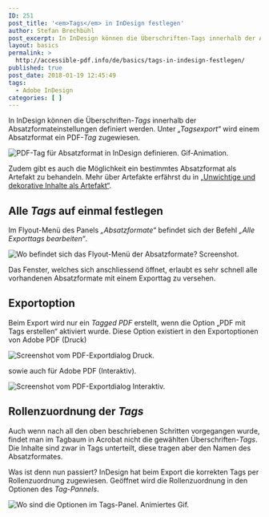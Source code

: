 ```yaml
---
ID: 251
post_title: '<em>Tags</em> in InDesign festlegen'
author: Stefan Brechbühl
post_excerpt: In InDesign können die Überschriften-Tags innerhalb der Absatzformateinstellungen definiert werden. Unter „Tagsexport“ wird einem Absatzformat ein PDF-Tag zugewiesen. 
layout: basics
permalink: >
  http://accessible-pdf.info/de/basics/tags-in-indesign-festlegen/
published: true
post_date: 2018-01-19 12:45:49
tags:
  - Adobe InDesign
categories: [ ]
---
```

In InDesign können die Überschriften-*Tags* innerhalb der Absatzformateinstellungen definiert werden. Unter *„Tagsexport“* wird einem Absatzformat ein PDF-*Tag* zugewiesen.

![PDF-Tag für Absatzformat in InDesign definieren. Gif-Animation.][1]

Zudem gibt es auch die Möglichkeit ein bestimmtes Absatzformat als Artefakt zu behandeln. Mehr über Artefakte erfährst du in [„Unwichtige und dekorative Inhalte als Artefakt“](https://accessible-pdf.info/de/basics/unwichtige-und-dekorative-inhalte-als-artefakt/).

## Alle *Tags* auf einmal festlegen

Im Flyout-Menü des Panels *„Absatzformate“* befindet sich der Befehl *„Alle Exporttags bearbeiten“*.

![Wo befindet sich das Flyout-Menü der Absatzformate? Screenshot.][2]

Das Fenster, welches sich anschliessend öffnet, erlaubt es sehr schnell alle vorhandenen Absatzformate mit einem Exporttag zu versehen.

## Exportoption

Beim Export wird nur ein *Tagged PDF* erstellt, wenn die Option „PDF mit Tags erstellen“ aktiviert wurde. Diese Option existiert in den Exportoptionen von Adobe PDF (Druck)

![Screenshot vom PDF-Exportdialog Druck.][3]

sowie auch für Adobe PDF (Interaktiv).

![Screenshot vom PDF-Exportdialog Interaktiv.][4]

## Rollenzuordnung der *Tags*

Auch wenn nach all den oben beschriebenen Schritten vorgegangen wurde, findet man im Tagbaum in Acrobat nicht die gewählten Überschriften-*Tags*. Die Inhalte sind zwar in Tags unterteilt, diese tragen aber den Namen des Absatzformates.

Was ist denn nun passiert? InDesign hat beim Export die korrekten Tags per Rollenzuordnung zugewiesen. Geöffnet wird die Rollenzuordnung in den Optionen des *Tag-Pannels*.

![Wo sind die Optionen im Tags-Panel. Animiertes Gif.][5]

 [1]: https://accessible-pdf.info/wp/wp-content/uploads/indesign_tagsexport.gif
 [2]: https://accessible-pdf.info/wp/wp-content/uploads/indesign_absatzformate_flyout.png
 [3]: https://accessible-pdf.info/wp/wp-content/uploads/indesign_pdf_export_druck.jpg
 [4]: https://accessible-pdf.info/wp/wp-content/uploads/indesign_pdf_export_interaktiv.jpg
 [5]: https://accessible-pdf.info/wp/wp-content/uploads/acrobat_rollenzuordnung.gif